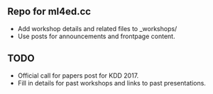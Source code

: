 ## Repo for ml4ed.cc

* Add workshop details and related files to _workshops/
* Use posts for announcements and frontpage content.

## TODO

* Official call for papers post for KDD 2017.
* Fill in details for past workshops and links to past presentations.

